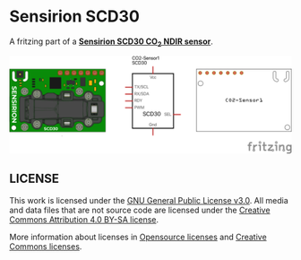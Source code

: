 # Sensirion SCD30
A fritzing part of a [**Sensirion SCD30 CO<sub>2</sub> NDIR sensor**](https://sensirion.com/products/catalog/SCD30/).

![SCD30](Sensirion-SCD30.png)

## LICENSE

This work is licensed under the [GNU General Public License v3.0](../LICENSE-GPLV30). All media and data files that are not source code are licensed under the [Creative Commons Attribution 4.0 BY-SA license](../LICENSE-CCBYSA40).

More information about licenses in [Opensource licenses](https://opensource.org/licenses/) and [Creative Commons licenses](https://creativecommons.org/licenses/).
